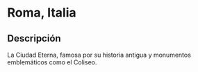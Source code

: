# Roma, Italia
## Descripción  
La Ciudad Eterna, famosa por su historia antigua y monumentos emblemáticos como el Coliseo.